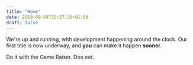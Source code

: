 ```yaml
---
title: "Home"
date: 2019-09-04T15:57:39+01:00
draft: false
---
```


We're up and running, with development happening around the clock. Our first title is now underway, and **you** can make it happen **sooner**.

Do it with the Game Raiser. Doo eet.
